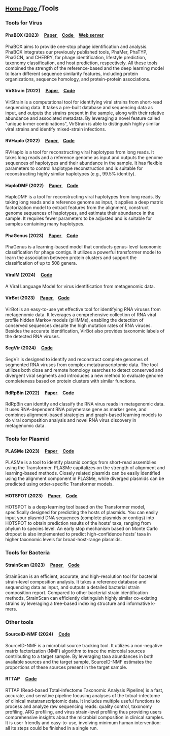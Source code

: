 ## <a href="https://yannisun.github.io/"> <font size="4">Home Page </font></a>  /Tools  


### Tools for Virus 

#### PhaBOX (2023) &nbsp; &nbsp; <a href="https://academic.oup.com/bioinformaticsadvances/article/3/1/vbad101/7235573?login=true"> <u>Paper</u> </a> &nbsp; &nbsp; <a href="https://github.com/KennthShang/PhaBOX"> <u>Code</u> </a> &nbsp; &nbsp; <a href="https://phage.ee.cityu.edu.hk/"> <u>Web server</u> </a> 
PhaBOX aims to provide one-stop phage identification and analysis. PhaBOX integrates our previously published tools, PhaMer, PhaTYP, PhaGCN, and CHERRY, for phage identification, lifestyle prediction, taxonomy classification, and host prediction, respectively. All these tools combined the strength of the reference-based and the deep learning model to learn different sequence similarity features, including protein organizations, sequence homology, and protein-protein associations.


#### VirStrain (2022)  &nbsp; &nbsp; <a href="https://genomebiology.biomedcentral.com/articles/10.1186/s13059-022-02609-x"> <u>Paper</u> </a>  &nbsp; &nbsp; <a href="https://github.com/dhcai21/RVHaplo](https://github.com/liaoherui/VirStrain"> <u>Code</u> </a>
VirStrain is a computational tool for identifying viral strains from short-read sequencing data. It takes a pre-built database and sequencing data as input, and outputs the strains present in the sample, along with their relative abundance and associated metadata. By leveraging a novel feature called "unique k-mer combinations", VirStrain is able to distinguish highly similar viral strains and identify mixed-strain infections.


#### RVHaplo (2022)  &nbsp; &nbsp; <a href="https://academic.oup.com/bioinformatics/article/38/8/2127/6528317"> <u>Paper</u> </a>  &nbsp; &nbsp; <a href="https://github.com/dhcai21/RVHaplo"> <u>Code</u> </a>
RVHaplo is a tool for reconstructing viral haplotypes from long reads. It takes long reads and a reference genome as input and outputs the genome sequences of haplotypes and their abundance in the sample. It has flexible parameters to control haplotype reconstruction and is suitable for reconstructing highly similar haplotypes (e.g., 99.5% identity).


#### HaploDMF (2022) &nbsp; &nbsp; <a href="https://academic.oup.com/bioinformatics/article/38/24/5360/6780015"> <u>Paper</u> </a>  &nbsp; &nbsp; <a href="https://github.com/dhcai21/HaploDMF"> <u>Code</u> </a>
HaploDMF is a tool for reconstructing viral haplotypes from long reads. By taking long reads and a reference genome as input, it applies a deep matrix factorization model to extract features from the alignment, construct genome sequences of haplotypes, and estimate their abundance in the sample. It requires fewer parameters to be adjusted and is suitable for samples containing many haplotypes.

#### PhaGenus (2023) &nbsp; &nbsp; <a href="https://academic.oup.com/bib/article/24/6/bbad408/7420494?login=true#425616568"> <u>Paper</u> </a>  &nbsp; &nbsp; <a href="https://github.com/jiaojiaoguan/phagenus"> <u>Code</u> </a>
PhaGenus is a learning-based model that conducts genus-level taxonomic classification for phage contigs. It utilizes a powerful transformer model to learn the association between protein clusters and support the classification of up to 508 genera. 


#### ViralM (2024) &nbsp; &nbsp; <a href="https://github.com/ChengPENG-wolf/ViraLM"> Code </a>
A Viral Language Model for virus identification from metagenomic data. 

#### VirBot (2023) &nbsp; &nbsp; <a href="https://doi.org/10.1093/bioinformatics/btad093"> <u>Paper</u> </a>  &nbsp; &nbsp; <a href="https://github.com/GreyGuoweiChen/VirBot"> <u>Code</u> </a>
VirBot is an easy-to-use yet effective tool for identifying RNA viruses from metagenomic data. It leverages a comprehensive collection of RNA viral profile hidden Markov models (pHMMs), enabling the detection of conserved sequences despite the high mutation rates of RNA viruses. Besides the accurate identification, VirBot also provides taxonomic labels of the detected RNA viruses.

#### SegVir (2024) &nbsp; &nbsp; <a href="https://github.com/HubertTang/SegVir"> <u>Code</u> </a>
SegVir is designed to identify and reconstruct complete genomes of segmented RNA viruses from complex metatranscriptomic data. The tool utilizes both close and remote homology searches to detect conserved and divergent viral segments and introduces a new method to evaluate genome completeness based on protein clusters with similar functions.

#### RdRpBin (2022) &nbsp; &nbsp; <a href="https://doi.org/10.1093/bib/bbac011"> <u>Paper</u> </a>  &nbsp; &nbsp; <a href="https://github.com/HubertTang/RdRpBin"> <u>Code</u> </a>
RdRpBin can identify and classify the RNA virus reads in metagenomic data. It uses RNA-dependent RNA polymerase gene as marker gene, and combines alignment-based strategies and graph-based learning models to do viral composition analysis and novel RNA virus discovery in metagenomic data.

### Tools for Plasmid

#### PLASMe (2023) &nbsp; &nbsp; <a href="https://doi.org/10.1093/nar/gkad578"> <u>Paper</u> </a>  &nbsp; &nbsp; <a href="https://github.com/HubertTang/PLASMe"> <u>Code</u> </a>
PLASMe is a tool to identify plasmid contigs from short-read assemblies using the Transformer. PLASMe capitalizes on the strength of alignment and learning-based methods. Closely related plasmids can be easily identified using the alignment component in PLASMe, while diverged plasmids can be predicted using order-specific Transformer models.

#### HOTSPOT (2023) &nbsp; &nbsp; <a href="https://academic.oup.com/bioinformatics/article/39/5/btad283/7136643?login=true"> <u>Paper</u> </a>  &nbsp; &nbsp; <a href="https://github.com/Orin-beep/HOTSPOT"> <u>Code</u> </a>

HOTSPOT is a deep learning tool based on the Transformer model, specifically designed for predicting the hosts of plasmids. You can easily input your plasmid DNA sequences (complete plasmids or contigs) into HOTSPOT to obtain prediction results of the hosts' taxa, ranging from phylum to species level. An early stop mechanism based on Monte Carlo dropout is also implemented to predict high-confidence hosts’ taxa in higher taxonomic levels for broad-host-range plasmids.

### Tools for Bacteria

#### StrainScan (2023) &nbsp; &nbsp; <a href="https://microbiomejournal.biomedcentral.com/articles/10.1186/s40168-023-01615-w"> <u>Paper</u> </a>  &nbsp; &nbsp; <a href="https://github.com/liaoherui/StrainScan"> <u>Code</u> </a>

StrainScan is an efficient, accurate, and high-resolution tool for bacterial strain-level composition analysis. It takes a reference database and sequencing data as input, and outputs a detailed bacterial strain composition report. Compared to other bacterial strain identification methods, StrainScan can efficiently distinguish highly similar co-existing strains by leveraging a tree-based indexing structure and informative k-mers.


### Other tools
#### SourceID-NMF (2024)  &nbsp; &nbsp; <a href="https://github.com/ZiyiHuang0708/SourceID-NMF"> <u>Code</u> </a>
SourceID-NMF is a microbial source tracking tool. It utilizes a non-negative matrix factorization (NMF) algorithm to trace the microbial sources contributing to a target sample. By leveraging taxa abundances in both available sources and the target sample, SourceID-NMF estimates the proportions of these sources present in the target sample.

#### RTTAP &nbsp; &nbsp; <a href="https://github.com/weijiang34/RTTAP"> <u>Code</u> </a>

RTTAP (Read-based Total-infectome Taxonomic Analysis Pipeline) is a fast, accurate, and sensitive pipeline focusing analyses of the totoal-infectome of clinical metatranscriptomic data. It includes multiple useful functions to process and analyze raw sequencing reads: quality control, taxonomy profiling, ARG profiling, and virus strain-level profiling thus providing users comprehensive insights about the microbial composition in clinical samples. It is user friendly and easy-to-use, involving minimum human intervention: all its steps could be finished in a single run. 



